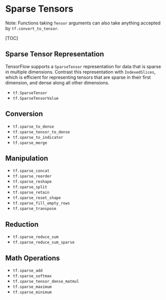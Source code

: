 # Sparse Tensors

Note: Functions taking `Tensor` arguments can also take anything accepted by
`tf.convert_to_tensor`.

[TOC]

## Sparse Tensor Representation

TensorFlow supports a `SparseTensor` representation for data that is sparse
in multiple dimensions. Contrast this representation with `IndexedSlices`,
which is efficient for representing tensors that are sparse in their first
dimension, and dense along all other dimensions.

*   `tf.SparseTensor`
*   `tf.SparseTensorValue`

## Conversion

*   `tf.sparse_to_dense`
*   `tf.sparse_tensor_to_dense`
*   `tf.sparse_to_indicator`
*   `tf.sparse_merge`

## Manipulation

*   `tf.sparse_concat`
*   `tf.sparse_reorder`
*   `tf.sparse_reshape`
*   `tf.sparse_split`
*   `tf.sparse_retain`
*   `tf.sparse_reset_shape`
*   `tf.sparse_fill_empty_rows`
*   `tf.sparse_transpose`

## Reduction
*   `tf.sparse_reduce_sum`
*   `tf.sparse_reduce_sum_sparse`

## Math Operations
*   `tf.sparse_add`
*   `tf.sparse_softmax`
*   `tf.sparse_tensor_dense_matmul`
*   `tf.sparse_maximum`
*   `tf.sparse_minimum`
